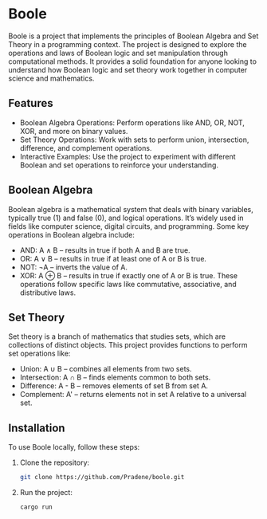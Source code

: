 # Boole

Boole is a project that implements the principles of Boolean Algebra and Set Theory in a programming context. The project is designed to explore the operations and laws of Boolean logic and set manipulation through computational methods. It provides a solid foundation for anyone looking to understand how Boolean logic and set theory work together in computer science and mathematics.

## Features
- Boolean Algebra Operations: Perform operations like AND, OR, NOT, XOR, and more on binary values.
- Set Theory Operations: Work with sets to perform union, intersection, difference, and complement operations.
- Interactive Examples: Use the project to experiment with different Boolean and set operations to reinforce your understanding.

## Boolean Algebra
Boolean algebra is a mathematical system that deals with binary variables, typically true (1) and false (0), and logical operations. It’s widely used in fields like computer science, digital circuits, and programming. Some key operations in Boolean algebra include:

- AND: A ∧ B – results in true if both A and B are true.
- OR: A ∨ B – results in true if at least one of A or B is true.
- NOT: ¬A – inverts the value of A.
- XOR: A ⊕ B – results in true if exactly one of A or B is true.
These operations follow specific laws like commutative, associative, and distributive laws.

## Set Theory
Set theory is a branch of mathematics that studies sets, which are collections of distinct objects. This project provides functions to perform set operations like:

- Union: A ∪ B – combines all elements from two sets.
- Intersection: A ∩ B – finds elements common to both sets.
- Difference: A - B – removes elements of set B from set A.
- Complement: A' – returns elements not in set A relative to a universal set.

## Installation
To use Boole locally, follow these steps:

1. Clone the repository:

    ```bash
    git clone https://github.com/Pradene/boole.git
    ```
    
2. Run the project:

    ```bash
    cargo run
    ```
